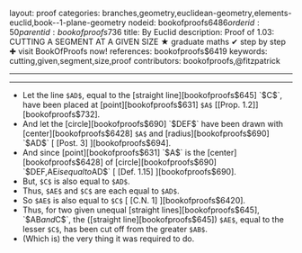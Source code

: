 layout: proof
categories: branches,geometry,euclidean-geometry,elements-euclid,book--1-plane-geometry
nodeid: bookofproofs$6486
orderid: 50
parentid: bookofproofs$736
title: By Euclid
description:  Proof of 1.03: CUTTING A SEGMENT AT A GIVEN SIZE &#9733; graduate maths &#10004; step by step &#10010; visit BookOfProofs now!
references: bookofproofs$6419
keywords: cutting,given,segment,size,proof
contributors: bookofproofs,@fitzpatrick

---


---



* Let the line `$AD$`, equal to the [straight line][bookofproofs$645] `$C$`, have been placed at [point][bookofproofs$631] `$A$` [[Prop. 1.2]][bookofproofs$732].
* And let the [circle][bookofproofs$690] `$DEF$` have been drawn with [center][bookofproofs$6428] `$A$` and [radius][bookofproofs$690] `$AD$` [ [Post. 3] ][bookofproofs$694].
* And since [point][bookofproofs$631] `$A$` is the [center][bookofproofs$6428] of [circle][bookofproofs$690] `$DEF$`, `$AE$` is equal to `$AD$` [ [Def. 1.15] ][bookofproofs$690].
* But, `$C$` is also equal to `$AD$`.
* Thus, `$AE$` and `$C$` are each equal to `$AD$`.
* So `$AE$` is also equal to `$C$` [ [C.N. 1] ][bookofproofs$6420].
* Thus, for two given unequal [straight lines][bookofproofs$645], `$AB$` and `$C$`, the ([straight line][bookofproofs$645]) `$AE$`, equal to the lesser `$C$`, has been cut off from the greater `$AB$`.
* (Which is) the very thing it was required to do.
